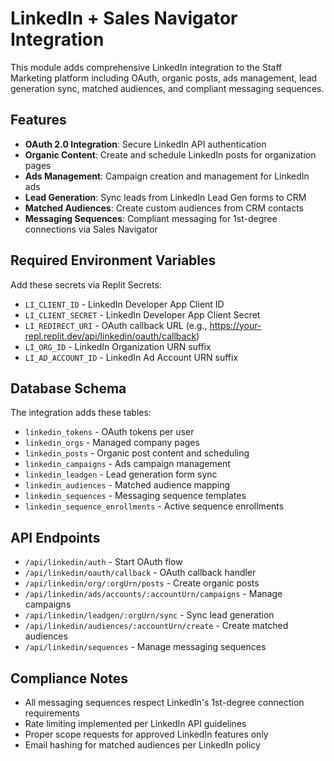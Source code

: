# LinkedIn + Sales Navigator Integration

This module adds comprehensive LinkedIn integration to the Staff Marketing platform including OAuth, organic posts, ads management, lead generation sync, matched audiences, and compliant messaging sequences.

## Features
- **OAuth 2.0 Integration**: Secure LinkedIn API authentication
- **Organic Content**: Create and schedule LinkedIn posts for organization pages
- **Ads Management**: Campaign creation and management for LinkedIn ads
- **Lead Generation**: Sync leads from LinkedIn Lead Gen forms to CRM
- **Matched Audiences**: Create custom audiences from CRM contacts
- **Messaging Sequences**: Compliant messaging for 1st-degree connections via Sales Navigator

## Required Environment Variables
Add these secrets via Replit Secrets:
- `LI_CLIENT_ID` - LinkedIn Developer App Client ID
- `LI_CLIENT_SECRET` - LinkedIn Developer App Client Secret  
- `LI_REDIRECT_URI` - OAuth callback URL (e.g., https://your-repl.replit.dev/api/linkedin/oauth/callback)
- `LI_ORG_ID` - LinkedIn Organization URN suffix
- `LI_AD_ACCOUNT_ID` - LinkedIn Ad Account URN suffix

## Database Schema
The integration adds these tables:
- `linkedin_tokens` - OAuth tokens per user
- `linkedin_orgs` - Managed company pages
- `linkedin_posts` - Organic post content and scheduling
- `linkedin_campaigns` - Ads campaign management
- `linkedin_leadgen` - Lead generation form sync
- `linkedin_audiences` - Matched audience mapping
- `linkedin_sequences` - Messaging sequence templates
- `linkedin_sequence_enrollments` - Active sequence enrollments

## API Endpoints
- `/api/linkedin/auth` - Start OAuth flow
- `/api/linkedin/oauth/callback` - OAuth callback handler
- `/api/linkedin/org/:orgUrn/posts` - Create organic posts
- `/api/linkedin/ads/accounts/:accountUrn/campaigns` - Manage campaigns
- `/api/linkedin/leadgen/:orgUrn/sync` - Sync lead generation
- `/api/linkedin/audiences/:accountUrn/create` - Create matched audiences
- `/api/linkedin/sequences` - Manage messaging sequences

## Compliance Notes
- All messaging sequences respect LinkedIn's 1st-degree connection requirements
- Rate limiting implemented per LinkedIn API guidelines
- Proper scope requests for approved LinkedIn features only
- Email hashing for matched audiences per LinkedIn policy